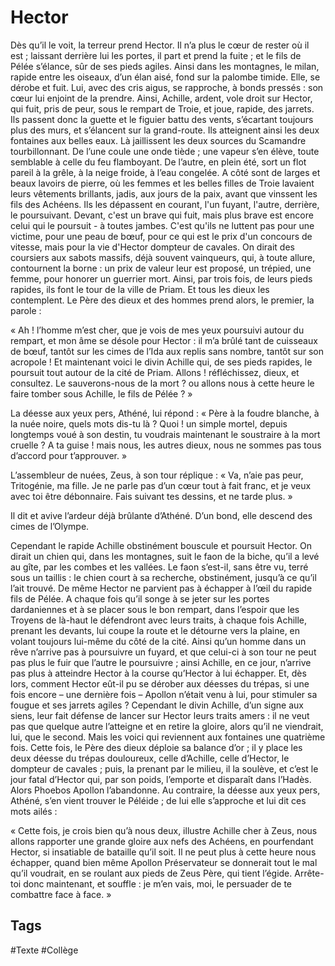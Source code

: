 # Hector

Dès qu’il le voit, la terreur prend Hector. Il n’a plus le cœur de rester où il est ; laissant derrière lui les portes, il part et prend la fuite ; et le fils de Pélée s’élance, sûr de ses pieds agiles. Ainsi dans les montagnes, le milan, rapide entre les oiseaux, d’un élan aisé, fond sur la palombe timide. Elle, se dérobe et fuit. Lui, avec des cris aigus, se rapproche, à bonds pressés : son cœur lui enjoint de la prendre. Ainsi, Achille, ardent, vole droit sur Hector, qui fuit, pris de peur, sous le rempart de Troie, et joue, rapide, des jarrets. Ils passent donc la guette et le figuier battu des vents, s’écartant toujours plus des murs, et s’élancent sur la grand-route. Ils atteignent ainsi les deux fontaines aux belles eaux. Là jaillissent les deux sources du Scamandre tourbillonnant. De l’une coule une onde tiède ; une vapeur s’en élève, toute semblable à celle du feu flamboyant. De l’autre, en plein été, sort un flot pareil à la grêle, à la neige froide, à l’eau congelée. A côté sont de larges et beaux lavoirs de pierre, où les femmes et les belles filles de Troie lavaient leurs vêtements brillants, jadis, aux jours de la paix, avant que vinssent les fils des Achéens. Ils les dépassent en courant, l'un fuyant, l'autre, derrière, le poursuivant. Devant, c'est un brave qui fuit, mais plus brave est encore celui qui le poursuit - à toutes jambes. C'est qu'ils ne luttent pas pour une victime, pour une peau de bœuf, pour ce qui est le prix d'un concours de vitesse, mais pour la vie d'Hector dompteur de cavales. On dirait des coursiers aux sabots massifs, déjà souvent vainqueurs, qui, à toute allure, contournent la borne : un prix de valeur leur est proposé, un trépied, une femme, pour honorer un guerrier mort. Ainsi, par trois fois, de leurs pieds rapides, ils font le tour de la ville de Priam. Et tous les dieux les contemplent. Le Père des dieux et des hommes prend alors, le premier, la parole : 

« Ah ! l’homme m’est cher, que je vois de mes yeux poursuivi autour du rempart, et mon âme se désole pour Hector : il m’a brûlé tant de cuisseaux de bœuf, tantôt sur les cimes de l’Ida aux replis sans nombre, tantôt sur son acropole ! Et maintenant voici le divin Achille qui, de ses pieds rapides, le poursuit tout autour de la cité de Priam. Allons ! réfléchissez, dieux, et consultez. Le sauverons-nous de la mort ? ou allons nous à cette heure le faire tomber sous Achille, le fils de Pélée ? »

La déesse aux yeux pers, Athéné, lui répond :
« Père à la foudre blanche, à la nuée noire, quels mots dis-tu là ? Quoi ! un simple mortel, depuis longtemps voué à son destin, tu voudrais maintenant le soustraire à la mort cruelle ? A ta guise ! mais nous, les autres dieux, nous ne sommes pas tous d’accord pour t’approuver. »

L’assembleur de nuées, Zeus, à son tour réplique :
« Va, n’aie pas peur, Tritogénie, ma fille. Je ne parle pas d’un cœur tout à fait franc, et je veux avec toi être débonnaire. Fais suivant tes dessins, et ne tarde plus. »

Il dit et avive l’ardeur déjà brûlante d’Athéné. D’un bond, elle descend des cimes de l’Olympe.

Cependant le rapide Achille obstinément bouscule et poursuit Hector. On dirait un chien qui, dans les montagnes, suit le faon de la biche, qu’il a levé au gîte, par les combes et les vallées. Le faon s’est-il, sans être vu, terré sous un taillis : le chien court à sa recherche, obstinément, jusqu’à ce qu’il l’ait trouvé. De même Hector ne parvient pas à échapper à l’œil du rapide fils de Pélée. A chaque fois qu’il songe à se jeter sur les portes dardaniennes et à se placer sous le bon rempart, dans l’espoir que les Troyens de là-haut le défendront avec leurs traits, à chaque fois Achille, prenant les devants, lui coupe la route et le détourne vers la plaine, en volant toujours lui-même du côté de la cité. Ainsi qu’un homme dans un rêve n’arrive pas à poursuivre un fuyard, et que celui-ci à son tour ne peut pas plus le fuir que l’autre le poursuivre ; ainsi Achille, en ce jour, n’arrive pas plus à atteindre Hector à la course qu’Hector à lui échapper. Et, dès lors, comment Hector eût-il pu se dérober aux déesses du trépas, si une fois encore – une dernière fois – Apollon n’était venu à lui, pour stimuler sa fougue et ses jarrets agiles ? Cependant le divin Achille, d’un signe aux siens, leur fait défense de lancer sur Hector leurs traits amers : il ne veut pas que quelque autre l’atteigne et en retire la gloire, alors qu’il ne viendrait, lui, que le second. Mais les voici qui reviennent aux fontaines une quatrième fois. Cette fois, le Père des dieux déploie sa balance d’or ; il y place les deux déesse du trépas douloureux, celle d’Achille, celle d’Hector, le dompteur de cavales ; puis, la prenant par le milieu, il la soulève, et c’est le jour fatal d’Hector qui, par son poids, l’emporte et disparaît dans l’Hadès. Alors Phoebos Apollon l’abandonne. Au contraire, la déesse aux yeux pers, Athéné, s’en vient trouver le Péléide ; de lui elle s’approche et lui dit ces mots ailés :

« Cette fois, je crois bien qu’à nous deux, illustre Achille cher à Zeus, nous allons rapporter une grande gloire aux nefs des Achéens, en pourfendant Hector, si insatiable de bataille qu’il soit. Il ne peut plus à cette heure nous échapper, quand bien même Apollon Préservateur se donnerait tout le mal qu’il voudrait, en se roulant aux pieds de Zeus Père, qui tient l’égide. Arrête-toi donc maintenant, et souffle : je m’en vais, moi, le persuader de te combattre face à face. »     

## Tags

#Texte #Collège 
